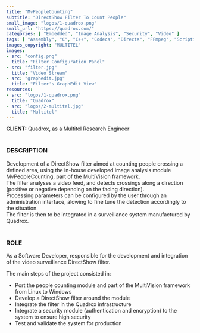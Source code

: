 ```yaml
---
title: "MvPeopleCounting"
subtitle: "DirectShow Filter To Count People"
small_image: "logos/1-quadrox.png"
small_url: "https://quadrox.com/"
categories: [ "Embedded", "Image Analysis", "Security", "Video" ]
tags: [ "Assembly", "C", "C++", "Codecs", "DirectX", "FFmpeg", "Scripting" ]
images_copyright: "MULTITEL"
images:
- src: "config.png"
  title: "Filter Configuration Panel"
- src: "filter.jpg"
  title: "Video Stream"
- src: "graphedit.jpg"
  title: "Filter's GraphEdit View"
resources:
- src: "logos/1-quadrox.png"
  title: "Quadrox"
- src: "logos/2-multitel.jpg"
  title: "Multitel"
---
```


<b>CLIENT:</b> Quadrox, as a Multitel Research Engineer<br>
<br>

<h3>DESCRIPTION</h3>
Development of a DirectShow filter aimed at counting people crossing a defined area, using the in-house developed image analysis module MvPeopleCounting, part of the MultiVision framework.<br>
The filter analyses a video feed, and detects crossings along a direction (positive or negative depending on the facing direction).<br>
Processing parameters can be configured by the user through an administration interface, alowing to fine tune the detection accordingly to the situation.<br>
The filter is then to be integrated in a surveillance system manufactured by Quadrox.<br>
<br>

<h3>ROLE</h3>
As a Software Developer, responsible for the development and integration of the video surveillance DirectShow filter.<br>

The main steps of the project consisted in:<br>
<ul>
<li>Port the people counting module and part of the MultiVision framework from Linux to Windows</li>
<li>Develop a DirectShow filter around the module</li>
<li>Integrate the filter in the Quadrox infrastructure</li>
<li>Integrate a security module (authentication and encryption) to the system to ensure high security</li>
<li>Test and validate the system for production</li>
</ul>
